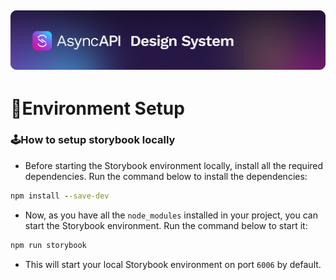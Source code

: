 [![AsyncAPI Design System](/assets/github-repobanner-designsystem.png)](https://www.asyncapi.com)
---

#  :deciduous_tree:Environment Setup

### :joystick:How to setup storybook locally

- Before starting the Storybook environment locally, install all the required dependencies. Run the command below to install the dependencies:

```cmd
npm install --save-dev
```

- Now, as you have all the `node_modules` installed in your project, you can start the Storybook environment. Run the command below to start it:

```cmd
npm run storybook
```

- This will start your local Storybook environment on port `6006` by default.
